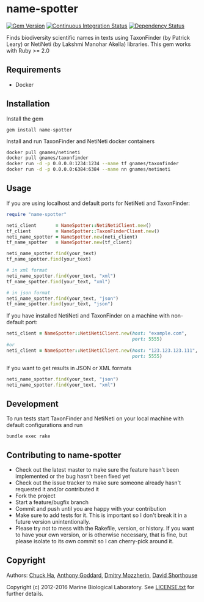name-spotter
============

[![Gem Version][1]][2]
[![Continuous Integration Status][3]][4]
[![Dependency Status][5]][6]


Finds biodiversity scientific names in texts using TaxonFinder
(by Patrick Leary) or NetiNeti (by Lakshmi Manohar Akella) libraries.
This gem works with Ruby >= 2.0

Requirements
------------

* Docker

Installation
------------

Install the gem

    gem install name-spotter

Install and run TaxonFinder and NetiNeti docker containers

```bash
docker pull gnames/netineti
docker pull gnames/taxonfinder
docker run -d -p 0.0.0.0:1234:1234 --name tf gnames/taxonfinder
docker run -d -p 0.0.0.0:6384:6384 --name nn gnames/netineti
```

Usage
-----

If you are using localhost and default ports for NetiNeti and TaxonFinder:

```ruby
require "name-spotter"

neti_client       = NameSpotter::NetiNetiClient.new()
tf_client         = NameSpotter::TaxonFinderClient.new()
neti_name_spotter = NameSpotter.new(neti_client)
tf_name_spotter   = NameSpotter.new(tf_client)

neti_name_spotter.find(your_text)
tf_name_spotter.find(your_text)

# in xml format
neti_name_spotter.find(your_text, "xml")
tf_name_spotter.find(your_text, "xml")

# in json format
neti_name_spotter.find(your_text, "json")
tf_name_spotter.find(your_text, "json")
```

If you have installed NetiNeti and TaxonFinder on a machine
with non-default port:

```ruby
neti_client = NameSpotter::NetiNetiClient.new(host: "example.com",
                                              port: 5555)
#or
neti_client = NameSpotter::NetiNetiClient.new(host: "123.123.123.111",
                                              port: 5555)
```

If you want to get results in JSON or XML formats

```ruby
neti_name_spotter.find(your_text, "json")
neti_name_spotter.find(your_text, "xml")
```

Development
-----------

To run tests start TaxonFinder and NetiNeti on your local machine with
default configurations and run

```
bundle exec rake
```



Contributing to name-spotter
----------------------------

* Check out the latest master to make sure the feature hasn't been implemented
or the bug hasn't been fixed yet
* Check out the issue tracker to make sure someone already hasn't requested
it and/or contributed it
* Fork the project
* Start a feature/bugfix branch
* Commit and push until you are happy with your contribution
* Make sure to add tests for it. This is important so I don't break it in a
future version unintentionally.
* Please try not to mess with the Rakefile, version, or history. If you want
to have your own version, or is otherwise necessary, that is fine, but please
isolate to its own commit so I can cherry-pick around it.

Copyright
---------

Authors: [Chuck Ha][7], [Anthony Goddard][8], [Dmitry Mozzherin][9],
[David Shorthouse][10]

Copyright (c) 2012-2016 Marine Biological Laboratory. See [LICENSE.txt][11] for
further details.

[1]: https://badge.fury.io/rb/name-spotter.svg
[2]: http://badge.fury.io/rb/name-spotter
[3]: https://secure.travis-ci.org/GlobalNamesArchitecture/name-spotter.svg
[4]: http://travis-ci.org/GlobalNamesArchitecture/name-spotter
[5]: https://gemnasium.com/GlobalNamesArchitecture/name-spotter.svg
[6]: https://gemnasium.com/GlobalNamesArchitecture/name-spotter
[7]: https://github.com/ChuckHa
[8]: https://github.com/agoddard
[9]: https://github.com/dimus
[10]: https://github.com/dshorthouse
[11]: https://github.com/GlobalNamesArchitecture/name-spotter/LICENSE.txt
